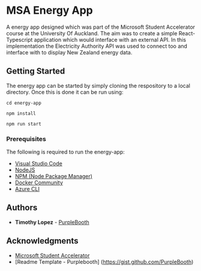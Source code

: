 # MSA Energy App 

A energy app designed which was part of the Microsoft Student Accelerator course at the University Of Auckland. The aim was to create a simple React-Typescript application which would interface with an external API. In this implementation the Electricity Authority API was used to connect too and interface with to display New Zealand energy data. 

## Getting Started

The energy app can be started by simply cloning the respository to a local directory. Once this is done it can be run using: 
```
cd energy-app
```

```
npm install 
```

```
npm run start 
```

### Prerequisites

The following is required to run the energy-app:
* [Visual Studio Code](https://code.visualstudio.com/download)
* [NodeJS](https://nodejs.org/en/download/)
* [NPM (Node Package Manager)](https://www.npmjs.com/get-npm)
* [Docker Community](https://www.docker.com/community-edition)
* [Azure CLI](https://docs.microsoft.com/en-us/cli/azure/install-azure-cli?view=azure-cli-latest)


## Authors

* **Timothy Lopez** - [PurpleBooth](https://github.com/tlop491)

## Acknowledgments
* [Microsoft Student Accelerator](https://github.com/NZMSA)
* [Readme Template - Purplebooth] (https://gist.github.com/PurpleBooth)
